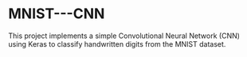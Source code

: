 # MNIST---CNN
This project implements a simple Convolutional Neural Network (CNN) using Keras to classify handwritten digits from the MNIST dataset.

